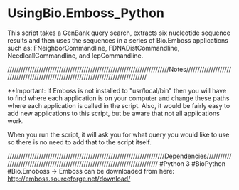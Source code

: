 # UsingBio.Emboss_Python
This script takes a GenBank query search, extracts six nucleotide sequence results and then uses the sequences in a series of Bio.Emboss applications such as: FNeighborCommandline, FDNADistCommandline, NeedleallCommandline, and IepCommandline. 

////////////////////////////////////////////////////////////////////////Notes//////////////////////////////////////////////////////////////////////////////////

**Important: if Emboss is not installed to "usr/local/bin" then you will have to find where each application is on your computer and change these paths where each application is called in the script. Also, it would be fairly easy to add new applications to this script, but be aware that not all applications work. 

When you run the script, it will ask you for what query you would like to use so there is no need to add that to the script itself. 

//////////////////////////////////////////////////////////////////////Dependencies////////////////////////////////////////////////////////////////////////////// 
#Python 3 
#BioPython 
#Bio.Emoboss -> Emboss can be downloaded from here: http://emboss.sourceforge.net/download/ 
